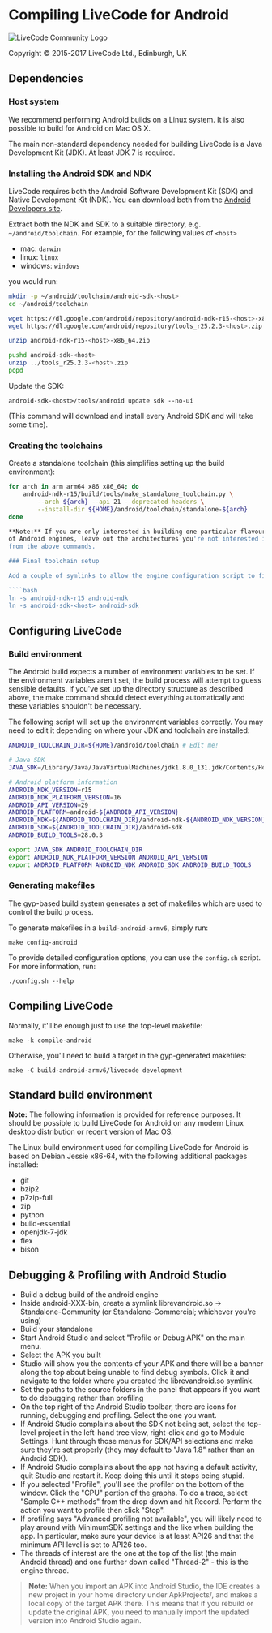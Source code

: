 # Compiling LiveCode for Android

![LiveCode Community Logo](http://livecode.com/wp-content/uploads/2015/02/livecode-logo.png)

Copyright © 2015-2017 LiveCode Ltd., Edinburgh, UK

## Dependencies

### Host system

We recommend performing Android builds on a Linux system.  It is also possible to build for Android on Mac OS X.

The main non-standard dependency needed for building LiveCode is a Java Development Kit (JDK).  At least JDK 7 is required.

### Installing the Android SDK and NDK

LiveCode requires both the Android Software Development Kit (SDK) and Native Development Kit (NDK).  You can download both from the [Android Developers site](https://developer.android.com/sdk/index.html).

Extract both the NDK and SDK to a suitable directory, e.g. `~/android/toolchain`.  For example, for the following values of `<host>`

- mac: `darwin`
- linux: `linux`
- windows: `windows`

you would run:

````bash
mkdir -p ~/android/toolchain/android-sdk-<host>
cd ~/android/toolchain

wget https://dl.google.com/android/repository/android-ndk-r15-<host>-x86_64.zip
wget https://dl.google.com/android/repository/tools_r25.2.3-<host>.zip

unzip android-ndk-r15-<host>-x86_64.zip

pushd android-sdk-<host>
unzip ../tools_r25.2.3-<host>.zip
popd
````

Update the SDK:

    android-sdk-<host>/tools/android update sdk --no-ui

(This command will download and install every Android SDK and will take some time).

### Creating the toolchains

Create a standalone toolchain (this simplifies setting up the build environment):

````bash
for arch in arm arm64 x86 x86_64; do
    android-ndk-r15/build/tools/make_standalone_toolchain.py \
        --arch ${arch} --api 21 --deprecated-headers \
        --install-dir ${HOME}/android/toolchain/standalone-${arch}
done

**Note:** If you are only interested in building one particular flavour
of Android engines, leave out the architectures you're not interested in
from the above commands.

### Final toolchain setup

Add a couple of symlinks to allow the engine configuration script to find the Android toolchain:

````bash
ln -s android-ndk-r15 android-ndk
ln -s android-sdk-<host> android-sdk
````

## Configuring LiveCode

### Build environment

The Android build expects a number of environment variables to be set.  If the environment variables aren't set, the build process will attempt to guess sensible defaults. If you've set up the directory structure as described above, the make command should detect everything automatically and these variables shouldn't be necessary.

The following script will set up the environment variables correctly.  You may need to edit it depending on where your JDK and toolchain are installed:

````bash
ANDROID_TOOLCHAIN_DIR=${HOME}/android/toolchain # Edit me!

# Java SDK
JAVA_SDK=/Library/Java/JavaVirtualMachines/jdk1.8.0_131.jdk/Contents/Home

# Android platform information
ANDROID_NDK_VERSION=r15
ANDROID_NDK_PLATFORM_VERSION=16
ANDROID_API_VERSION=29
ANDROID_PLATFORM=android-${ANDROID_API_VERSION}
ANDROID_NDK=${ANDROID_TOOLCHAIN_DIR}/android-ndk-${ANDROID_NDK_VERSION}
ANDROID_SDK=${ANDROID_TOOLCHAIN_DIR}/android-sdk
ANDROID_BUILD_TOOLS=28.0.3

export JAVA_SDK ANDROID_TOOLCHAIN_DIR
export ANDROID_NDK_PLATFORM_VERSION ANDROID_API_VERSION
export ANDROID_PLATFORM ANDROID_NDK ANDROID_SDK ANDROID_BUILD_TOOLS
````

### Generating makefiles

The gyp-based build system generates a set of makefiles which are used to control the build process.

To generate makefiles in a `build-android-armv6`, simply run:

    make config-android

To provide detailed configuration options, you can use the `config.sh` script.  For more information, run:

    ./config.sh --help

## Compiling LiveCode

Normally, it'll be enough just to use the top-level makefile:

    make -k compile-android

Otherwise, you'll need to build a target in the gyp-generated makefiles:

    make -C build-android-armv6/livecode development

## Standard build environment

**Note:** The following information is provided for reference purposes.  It should be possible to build LiveCode for Android on any modern Linux desktop distribution or recent version of Mac OS.

The Linux build environment used for compiling LiveCode for Android is based on Debian Jessie x86-64, with the following additional packages installed:

* git
* bzip2
* p7zip-full
* zip
* python
* build-essential
* openjdk-7-jdk
* flex
* bison

## Debugging & Profiling with Android Studio

* Build a debug build of the android engine
* Inside android-XXX-bin, create a symlink librevandroid.so -> Standalone-Community
(or Standalone-Commercial; whichever you're using)
* Build your standalone
* Start Android Studio and select "Profile or Debug APK" on the main menu.
* Select the APK you built
* Studio will show you the contents of your APK and there will be a banner
  along the top about being unable to find debug symbols. Click it and navigate
  to the folder where you created the librevandroid.so symlink.
* Set the paths to the source folders in the panel that appears if you want to
do debugging rather than profiling
* On the top right of the Android Studio toolbar, there are icons for running,
debugging and profiling. Select the one you want.
* If Android Studio complains about the SDK not being set, select the top-level
project in the left-hand tree view, right-click and go to Module Settings. Hunt
through those menus for SDK/API selections and make sure they're set properly
(they may default to "Java 1.8" rather than an Android SDK).
* If Android Studio complains about the app not having a default activity, quit
Studio and restart it. Keep doing this until it stops being stupid.
* If you selected "Profile", you'll see the profiler on the bottom of the
window. Click the "CPU" portion of the graphs. To do a trace, select
"Sample C++ methods" from the drop down and hit Record. Perform the action you
want to profile then click "Stop".
* If profiling says "Advanced profiling not available", you will likely need to
play around with MinimumSDK settings and the like when building the app. In
particular, make sure your device is at least API26 and that the minimum API
level is set to API26 too.
* The threads of interest are the one at the top of the list (the main Android
thread) and one further down called "Thread-2" - this is the engine thread.

> **Note:** When you import an APK into Android Studio, the IDE creates a new
> project in your home directory under ApkProjects/, and makes a local copy of
> the target APK there. This means that if you rebuild or update the original
> APK, you need to manually import the updated version into Android Studio
> again.
